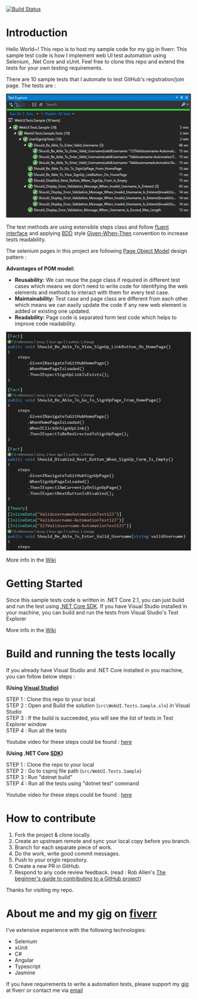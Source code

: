 [![Build Status](https://dev.azure.com/azrul-jeruy/jeruy-github/_apis/build/status/jeruy-github-CI?branchName=master)](https://dev.azure.com/azrul-jeruy/jeruy-github/_build/latest?definitionId=4&branchName=master)

# Introduction 
Hello World~! This repo is to host my sample code for my [gig](https://www.fiverr.com/share/oDZ7V) in fiverr. This sample test code is how I implement web UI test automation using Selenium, .Net Core and xUnit. Feel free to clone this repo and extend the tests for your own testing requirements.

There are 10 sample tests that I automate to test GitHub's registration/join page. The tests are :

 ![alt text](docs/img/TestExplorer.PNG)

The test methods are using extensible steps class and follow [fluent interface](https://martinfowler.com/bliki/FluentInterface.html) and applying [BDD](https://en.wikipedia.org/wiki/Behavior-driven_development) style [Given-When-Then](https://martinfowler.com/bliki/GivenWhenThen.html) convention to increase tests readability.  

The selenium pages in this project are following [Page Object Model](https://www.pluralsight.com/guides/getting-started-with-page-object-pattern-for-your-selenium-tests) design pattern : 

**Advantages of POM model:**

-   **Reusability:**  We can reuse the page class if required in different test cases which means we don’t need to write code for identifying the web elements and methods to interact with them for every test case.
-   **Maintainability:**  Test case and page class are different from each other which means we can easily update the code if any new web element is added or existing one updated.
-   **Readability:**  Page code is separated form test code which helps to improve code readability.

 ![alt text](docs/img/SampleTestMethods.PNG)
 
 More info in the [Wiki](https://github.com/jeruy/webui-tests-sample/wiki/Introduction)
 
 # Getting Started
 
 Since this sample tests code is written in .NET Core 2.1, you can just build and run the test using [.NET Core SDK](https://dotnet.microsoft.com/download). If you have Visual Studio installed in your machine, you can build and run the tests from  Visual Studio's Test Explorer  
 
 More info in the [Wiki](https://github.com/jeruy/webui-tests-sample/wiki/Getting-Started)

# Build and running the tests locally
If you already have Visual Studio and .NET Core installed in you machine, you can follow below steps : 

**(Using [Visual Studio](https://visualstudio.microsoft.com/vs/community/))**

STEP 1 : Clone this repo to your local  
STEP 2 : Open and Build the solution (```src\WebUI.Tests.Sample.sln```) in Visual Studio  
STEP 3 : If the build is succeeded, you will see the list of tests in Test Explorer window  
STEP 4 : Run all the tests

Youtube video for these steps could be found : [here](https://youtu.be/yxbQ6iQUuiU) 

**(Using .NET Core [SDK](https://dotnet.microsoft.com/download))** 

STEP 1 : Clone the repo to your local  
STEP 2 : Go to csproj file path (```src/WebUI.Tests.Sample```)  
STEP 3 : Run "dotnet build"  
STEP 4 : Run all the tests using "dotnet test" command  

Youtube video for these steps could be found : [here](https://youtu.be/gOCDgAT5N88) 

# How to contribute
  1. Fork the project & clone locally.
  2. Create an upstream remote and sync your local copy before you branch.
  3. Branch for each separate piece of work.
  4. Do the work, write good commit messages.
  5. Push to your origin repository.
  6. Create a new PR in GitHub.
  7. Respond to any code review feedback. 
  (read : Rob Allen's [The beginner's guide to contributing to a GitHub project](https://akrabat.com/the-beginners-guide-to-contributing-to-a-github-project/))
  
  
  Thanks for visiting my repo.


  # About me and my [gig](https://www.fiverr.com/share/N7y5N) on [fiverr](https://www.fiverr.com/share/N7y5N)
  
I've extensive experience with the following technologies:

 - Selenium 
 - xUnit 
 - C# 
 - Angular 
 - Typescript 
 - Jasmine

If you have requirements to write a automation tests, please support my [gig](https://www.fiverr.com/share/N7y5N) at fiverr or contact me via [email](mailto:azrul81@gmail.com)
